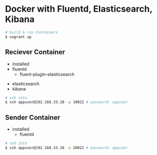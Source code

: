 Docker with Fluentd, Elasticsearch, Kibana
===========================

```bash
# build & run Containers
$ vagrant up
```

## Reciever Container

- installed
 - fluentd
    + fluent-plugin-elasticsearch
 + elasticsearch
 + kibana

```bash
# ssh into
$ ssh appuser@192.168.33.10 -p 10022 # password: appuser
```

## Sender Container

+ installed
  - fluentd

```bash
# ssh into
$ ssh appuser@192.168.33.10 -p 20022 # password: appuser
```

